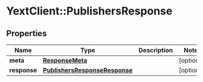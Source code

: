 # YextClient::PublishersResponse

## Properties
Name | Type | Description | Notes
------------ | ------------- | ------------- | -------------
**meta** | [**ResponseMeta**](ResponseMeta.md) |  | [optional] 
**response** | [**PublishersResponseResponse**](PublishersResponseResponse.md) |  | [optional] 


